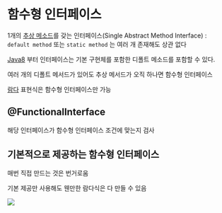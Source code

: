 # 함수형 인터페이스
1개의 [추상 메소드](Abstract_Method)를 갖는 인터페이스(Single Abstract Method Interface) : `default method` 또는 `static method` 는 여러 개 존재해도 상관 없다

[Java8](Java8) 부터 인터페이스는 기본 구현체를 포함한 디폴트 메소드를 포함할 수 있다.

여러 개의 디폴트 메서드가 있어도 추상 메서드가 오직 하나면 함수형 인터페이스

[람다](Lambda) 표현식은 함수형 인터페이스만 가능

## @FunctionalInterface
해당 인터페이스가 함수형 인터페이스 조건에 맞는지 검사

## 기본적으로 제공하는 함수형 인터페이스
매번 직접 만드는 것은 번거로움

기본 제공만 사용해도 웬만한 람다식은 다 만들 수 있음 

![](https://i.imgur.com/lMOxmtX.png)
